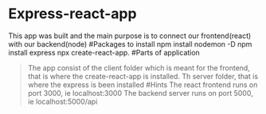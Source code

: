 # Express-react-app
This app was built and the main purpose is to connect our frontend(react) with our backend(node)
#Packages to install
npm install nodemon -D
npm install express
npx create-react-app.
#Parts of application
>The app consist of the client folder which is meant for the frontend,
that is where the create-react-app is installed.
>Th server folder, that is where the express is been installed
#Hints
>The react frontend runs on port 3000, ie localhost:3000
>The backend server runs on port 5000, ie localhost:5000/api
